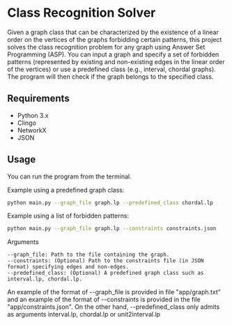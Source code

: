 # Class Recognition Solver

Given a graph class that can be characterized by the existence of a linear order on the vertices of the graphs forbidding certain patterns, this project solves the class recognition problem for any graph using Answer Set Programming (ASP). You can input a graph and specify a set of forbidden patterns (represented by existing and non-existing edges in the linear order of the vertices) or use a predefined class (e.g., interval, chordal graphs). The program will then check if the graph belongs to the specified class.

## Requirements

- Python 3.x
- Clingo
- NetworkX
- JSON

## Usage 

You can run the program from the terminal.

Example using a predefined graph class:
```bash
python main.py --graph_file graph.lp --predefined_class chordal.lp
```

Example using a list of forbidden patterns:
```bash
python main.py --graph_file graph.lp --constraints constraints.json
```
Arguments

    --graph_file: Path to the file containing the graph.
    --constraints: (Optional) Path to the constraints file (in JSON format) specifying edges and non-edges.
    --predefined_class: (Optional) A predefined graph class such as interval.lp, chordal.lp.

An example of the format of --graph_file is provided in file "app/graph.txt" and an example of the format of --constraints is provided in the file "app/constraints.json". On the other hand, --predefined_class only admits as arguments interval.lp, chordal.lp or unit2interval.lp

